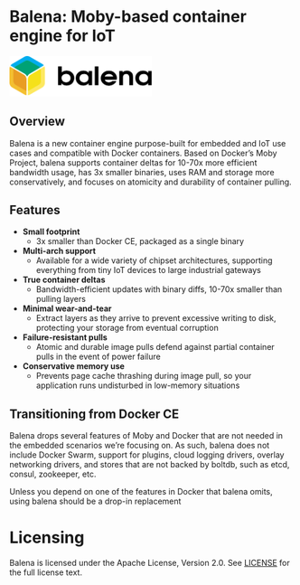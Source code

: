 Balena: Moby-based container engine for IoT
===========================================

<img src="docs/static_files/balena-logo-black.svg" alt="Balena" width="50%" />

## Overview

Balena is a new container engine purpose-built for embedded and IoT use cases
and compatible with Docker containers. Based on Docker’s Moby Project, balena
supports container deltas for 10-70x more efficient bandwidth usage, has 3x
smaller binaries, uses RAM and storage more conservatively, and focuses on
atomicity and durability of container pulling.

## Features

- __Small footprint__
	- 3x smaller than Docker CE, packaged as a single binary
- __Multi-arch support__
	- Available for a wide variety of chipset architectures, supporting everything from tiny IoT devices to large industrial gateways
- __True container deltas__
	- Bandwidth-efficient updates with binary diffs, 10-70x smaller than pulling layers
- __Minimal wear-and-tear__
	- Extract layers as they arrive to prevent excessive writing to disk, protecting your storage from eventual corruption
- __Failure-resistant pulls__
	- Atomic and durable image pulls defend against partial container pulls in the event of power failure
- __Conservative memory use__
	- Prevents page cache thrashing during image pull, so your application runs undisturbed in low-memory situations

## Transitioning from Docker CE

Balena drops several features of Moby and Docker that are not needed in the
embedded scenarios we’re focusing on. As such, balena does not include Docker
Swarm, support for plugins, cloud logging drivers, overlay networking drivers,
and stores that are not backed by boltdb, such as etcd, consul, zookeeper, etc.

Unless you depend on one of the features in Docker that balena omits, using
balena should be a drop-in replacement

Licensing
=========
Balena is licensed under the Apache License, Version 2.0. See
[LICENSE](https://github.com/resin-os/balena/blob/master/LICENSE) for the full
license text.
